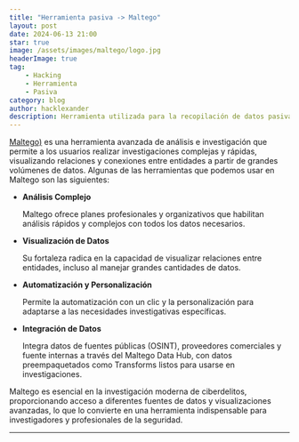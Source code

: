 ```yaml
---
title: "Herramienta pasiva -> Maltego"
layout: post
date: 2024-06-13 21:00
star: true
image: /assets/images/maltego/logo.jpg 
headerImage: true
tag:
    - Hacking 
    - Herramienta
    - Pasiva
category: blog
author: hacklexander
description: Herramienta utilizada para la recopilación de datos pasiva  
---
```





[Maltego)](https://www.maltego.com/) es una herramienta avanzada de análisis e investigación que permite a los usuarios realizar investigaciones complejas y rápidas, visualizando relaciones y conexiones entre entidades a partir de grandes volúmenes de datos. Algunas de las herramientas que podemos usar en Maltego son las siguientes:

- **Análisis Complejo**

	Maltego ofrece planes profesionales y organizativos que habilitan análisis rápidos y complejos con todos los datos necesarios.

- **Visualización de Datos**

	Su fortaleza radica en la capacidad de visualizar relaciones entre entidades, incluso al manejar grandes cantidades de datos.

- **Automatización y Personalización**

	Permite la automatización con un clic y la personalización para adaptarse a las necesidades investigativas específicas.

- **Integración de Datos**

	Integra datos de fuentes públicas (OSINT), proveedores comerciales y fuente internas a través del Maltego Data Hub, con datos preempaquetados como Transforms listos para usarse en investigaciones.


Maltego es esencial en la investigación moderna de ciberdelitos, proporcionando acceso a diferentes fuentes de datos y visualizaciones avanzadas, lo que lo convierte en una herramienta indispensable para investigadores y profesionales de la seguridad.


---


